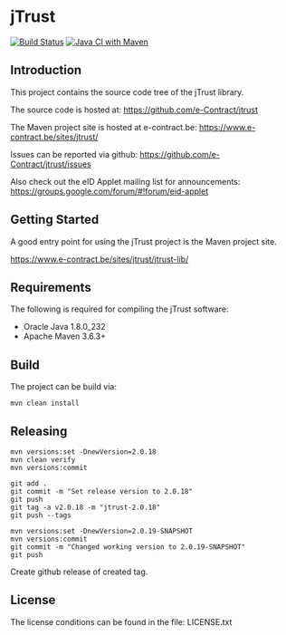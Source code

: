 # jTrust

[![Build Status](https://travis-ci.com/Corilus/jtrust.svg?branch=master)](https://travis-ci.com/Corilus/jtrust)
[![Java CI with Maven](https://github.com/Corilus/jtrust/actions/workflows/maven.yml/badge.svg)](https://github.com/Corilus/jtrust/actions/workflows/maven.yml)

## Introduction

This project contains the source code tree of the jTrust library.

The source code is hosted at: https://github.com/e-Contract/jtrust

The Maven project site is hosted at e-contract.be: https://www.e-contract.be/sites/jtrust/

Issues can be reported via github: https://github.com/e-Contract/jtrust/issues

Also check out the eID Applet mailing list for announcements: https://groups.google.com/forum/#!forum/eid-applet


## Getting Started

A good entry point for using the jTrust project is the Maven project site.

https://www.e-contract.be/sites/jtrust/jtrust-lib/


## Requirements

The following is required for compiling the jTrust software:
* Oracle Java 1.8.0_232
* Apache Maven 3.6.3+


## Build

The project can be build via:

```shell
mvn clean install
```

## Releasing

```
mvn versions:set -DnewVersion=2.0.18
mvn clean verify
mvn versions:commit

git add .
git commit -m "Set release version to 2.0.18"
git push
git tag -a v2.0.18 -m "jtrust-2.0.18"
git push --tags

mvn versions:set -DnewVersion=2.0.19-SNAPSHOT
mvn versions:commit
git commit -m "Changed working version to 2.0.19-SNAPSHOT"
git push
```

Create github release of created tag.

## License

The license conditions can be found in the file: LICENSE.txt
